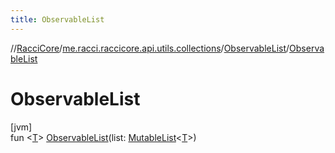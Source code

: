 ```yaml
---
title: ObservableList
---
```

//[RacciCore](../../../index.html)/[me.racci.raccicore.api.utils.collections](../index.html)/[ObservableList](index.html)/[ObservableList](-observable-list.html)



# ObservableList



[jvm]\
fun &lt;[T](index.html)&gt; [ObservableList](-observable-list.html)(list: [MutableList](https://kotlinlang.org/api/latest/jvm/stdlib/kotlin.collections/-mutable-list/index.html)&lt;[T](index.html)&gt;)




